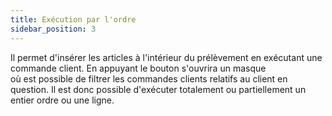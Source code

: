 ```yaml
---
title: Exécution par l'ordre
sidebar_position: 3
---
```


Il permet d'insérer les articles à l'intérieur du prélèvement en exécutant une commande client. En appuyant le bouton s'ouvrira un masque où est possible de filtrer les commandes clients relatifs au client en question. Il est donc possible d'exécuter totalement ou partiellement un entier ordre ou une ligne.






